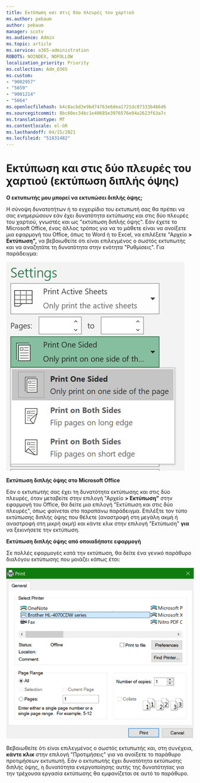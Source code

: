```yaml
---
title: Εκτύπωση και στις δύο πλευρές του χαρτιού
ms.author: pebaum
author: pebaum
manager: scotv
ms.audience: Admin
ms.topic: article
ms.service: o365-administration
ROBOTS: NOINDEX, NOFOLLOW
localization_priority: Priority
ms.collection: Adm_O365
ms.custom:
- "9002957"
- "5659"
- "9001214"
- "5664"
ms.openlocfilehash: b4c8acbd3e9bd74763e6dea1721dc87333b4b6d6
ms.sourcegitcommit: 8bc60ec34bc1e40685e3976576e04a2623f63a7c
ms.translationtype: MT
ms.contentlocale: el-GR
ms.lasthandoff: 04/15/2021
ms.locfileid: "51831482"
---
```

# <a name="printing-on-both-sides-of-paper-duplex-printing"></a>Εκτύπωση και στις δύο πλευρές του χαρτιού (εκτύπωση διπλής όψης)

**Ο εκτυπωτής μου μπορεί να εκτυπώσει διπλής όψης;**

Η σύνοψη δυνατοτήτων ή το εγχειρίδιο του εκτυπωτή σας θα πρέπει να σας ενημερώσουν εάν έχει δυνατότητα εκτύπωσης και στις δύο πλευρές του χαρτιού, γνωστές και ως "εκτύπωση διπλής όψης". Εάν έχετε το Microsoft Office, ένας άλλος τρόπος για να το μάθετε είναι να ανοίξετε μια εφαρμογή του Office, όπως το Word ή το Excel, να επιλέξετε "Αρχείο **> Εκτύπωση",** να βεβαιωθείτε ότι είναι επιλεγμένος ο σωστός εκτυπωτής και να αναζητάτε τη δυνατότητα στην ενότητα "Ρυθμίσεις". Για παράδειγμα: 

![Ρυθμίσεις εκτυπωτή](media/print-settings.png)

**Εκτύπωση διπλής όψης στο Microsoft Office**

Εάν ο εκτυπωτής σας έχει τη δυνατότητα εκτύπωσης και στις δύο πλευρές, όταν μεταβείτε στην επιλογή "Αρχείο **> Εκτύπωση"** στην εφαρμογή του Office, θα δείτε μια επιλογή "Εκτύπωση και στις δύο πλευρές", όπως φαίνεται στο παραπάνω παράδειγμα.  Επιλέξτε τον τύπο εκτύπωσης διπλής όψης που θέλετε (αναστροφή στη μεγάλη ακμή ή αναστροφή στη μικρή ακμή) και κάντε κλικ στην επιλογή "Εκτύπωση" **για** να ξεκινήσετε την εκτύπωση.

**Εκτύπωση διπλής όψης από οποιαδήποτε εφαρμογή**

Σε πολλές εφαρμογές κατά την εκτύπωση, θα δείτε ένα γενικό παράθυρο διαλόγου εκτύπωσης που μοιάζει κάπως έτσι: 

![Παράθυρο διαλόγου "Εκτύπωση"](media/print-dialog.png)

Βεβαιωθείτε ότι είναι επιλεγμένος ο σωστός εκτυπωτής και, στη συνέχεια, **κάντε κλικ** στην επιλογή "Προτιμήσεις" για να ανοίξετε το παράθυρο προτιμήσεων εκτυπωτή. Εάν ο εκτυπωτής έχει δυνατότητα εκτύπωσης διπλής όψης, η δυνατότητα ενεργοποίησης αυτής της δυνατότητας για την τρέχουσα εργασία εκτύπωσης θα εμφανίζεται σε αυτό το παράθυρο.
